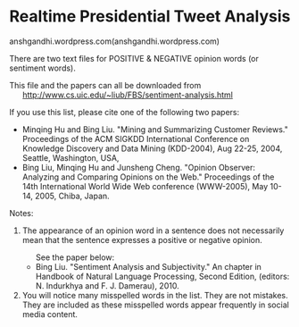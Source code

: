 # Realtime Presidential Tweet Analysis

anshgandhi.wordpress.com(anshgandhi.wordpress.com)


There are two text files for POSITIVE & NEGATIVE opinion words (or sentiment words).  

  
This file and the papers can all be downloaded from  
&nbsp;&nbsp;&nbsp;&nbsp;&nbsp;&nbsp;http://www.cs.uic.edu/~liub/FBS/sentiment-analysis.html  

  
If you use this list, please cite one of the following two papers:  
<ul>
<li>Minqing Hu and Bing Liu. "Mining and Summarizing Customer Reviews." Proceedings of the ACM SIGKDD International Conference on Knowledge Discovery and Data Mining (KDD-2004), Aug 22-25, 2004, Seattle, Washington, USA,</li>
<li>Bing Liu, Minqing Hu and Junsheng Cheng. "Opinion Observer: Analyzing and Comparing Opinions on the Web." Proceedings of the 14th International World Wide Web conference (WWW-2005), May 10-14, 2005, Chiba, Japan. </li>
</ul>


Notes:
<ol>
<li>The appearance of an opinion word in a sentence does not necessarily mean that the sentence expresses a positive or negative opinion.</li>
	<ul>See the paper below:
		<li>Bing Liu. "Sentiment Analysis and Subjectivity." An chapter in Handbook of Natural Language Processing, Second Edition, (editors: N. Indurkhya and F. J. Damerau), 2010. </li>
	</ul>

<li>You will notice many misspelled words in the list. They are not mistakes. They are included as these misspelled words appear frequently in social media content.</li>
</ol>
